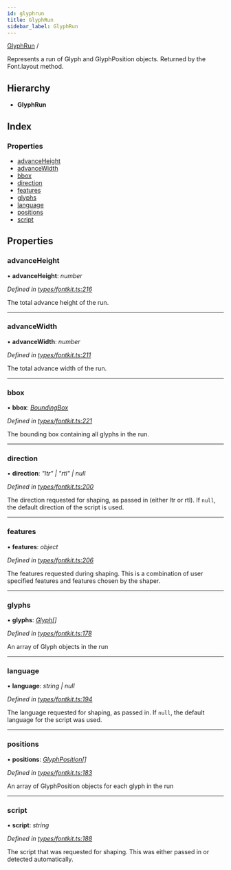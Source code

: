 ```yaml
---
id: glyphrun
title: GlyphRun
sidebar_label: GlyphRun
---
```


[GlyphRun](glyphrun.md) /

Represents a run of Glyph and GlyphPosition objects.
Returned by the Font.layout method.

## Hierarchy

* **GlyphRun**

## Index

### Properties

* [advanceHeight](glyphrun.md#advanceheight)
* [advanceWidth](glyphrun.md#advancewidth)
* [bbox](glyphrun.md#bbox)
* [direction](glyphrun.md#direction)
* [features](glyphrun.md#features)
* [glyphs](glyphrun.md#glyphs)
* [language](glyphrun.md#language)
* [positions](glyphrun.md#positions)
* [script](glyphrun.md#script)

## Properties

###  advanceHeight

• **advanceHeight**: *number*

*Defined in [types/fontkit.ts:216](https://github.com/Hopding/pdf-lib/blob/57dc8a4/src/types/fontkit.ts#L216)*

The total advance height of the run.

___

###  advanceWidth

• **advanceWidth**: *number*

*Defined in [types/fontkit.ts:211](https://github.com/Hopding/pdf-lib/blob/57dc8a4/src/types/fontkit.ts#L211)*

The total advance width of the run.

___

###  bbox

• **bbox**: *[BoundingBox](boundingbox.md)*

*Defined in [types/fontkit.ts:221](https://github.com/Hopding/pdf-lib/blob/57dc8a4/src/types/fontkit.ts#L221)*

The bounding box containing all glyphs in the run.

___

###  direction

• **direction**: *"ltr" | "rtl" | null*

*Defined in [types/fontkit.ts:200](https://github.com/Hopding/pdf-lib/blob/57dc8a4/src/types/fontkit.ts#L200)*

The direction requested for shaping, as passed in (either ltr or rtl).
If `null`, the default direction of the script is used.

___

###  features

• **features**: *object*

*Defined in [types/fontkit.ts:206](https://github.com/Hopding/pdf-lib/blob/57dc8a4/src/types/fontkit.ts#L206)*

The features requested during shaping. This is a combination of user
specified features and features chosen by the shaper.

___

###  glyphs

• **glyphs**: *[Glyph](glyph.md)[]*

*Defined in [types/fontkit.ts:178](https://github.com/Hopding/pdf-lib/blob/57dc8a4/src/types/fontkit.ts#L178)*

An array of Glyph objects in the run

___

###  language

• **language**: *string | null*

*Defined in [types/fontkit.ts:194](https://github.com/Hopding/pdf-lib/blob/57dc8a4/src/types/fontkit.ts#L194)*

The language requested for shaping, as passed in. If `null`, the default language for the
script was used.

___

###  positions

• **positions**: *[GlyphPosition](glyphposition.md)[]*

*Defined in [types/fontkit.ts:183](https://github.com/Hopding/pdf-lib/blob/57dc8a4/src/types/fontkit.ts#L183)*

An array of GlyphPosition objects for each glyph in the run

___

###  script

• **script**: *string*

*Defined in [types/fontkit.ts:188](https://github.com/Hopding/pdf-lib/blob/57dc8a4/src/types/fontkit.ts#L188)*

The script that was requested for shaping. This was either passed in or detected automatically.